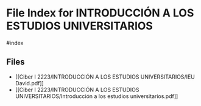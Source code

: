 # File Index for INTRODUCCIÓN A LOS ESTUDIOS UNIVERSITARIOS
#index

## Files

- [[Ciber I 2223/INTRODUCCIÓN A LOS ESTUDIOS UNIVERSITARIOS/IEU David.pdf]]
- [[Ciber I 2223/INTRODUCCIÓN A LOS ESTUDIOS UNIVERSITARIOS/Introducción a los estudios universitarios.pdf]]
